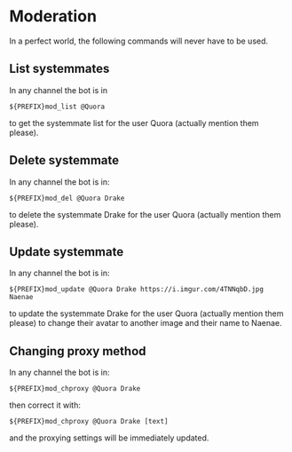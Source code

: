 # Moderation

In a perfect world, the following commands will never have to be used.

## List systemmates

In any channel the bot is in

```
${PREFIX}mod_list @Quora
```
to get the systemmate list for the user Quora (actually mention them please).

## Delete systemmate

In any channel the bot is in:

```
${PREFIX}mod_del @Quora Drake
```
to delete the systemmate Drake for the user Quora (actually mention them please).

## Update systemmate

In any channel the bot is in:

```
${PREFIX}mod_update @Quora Drake https://i.imgur.com/4TNNqbD.jpg Naenae
```
to update the systemmate Drake for the user Quora (actually mention them please) to change their avatar to another image and their name to Naenae.

## Changing proxy method

In any channel the bot is in:

```
${PREFIX}mod_chproxy @Quora Drake
```
then correct it with:

```
${PREFIX}mod_chproxy @Quora Drake [text]
```
and the proxying settings will be immediately updated.
